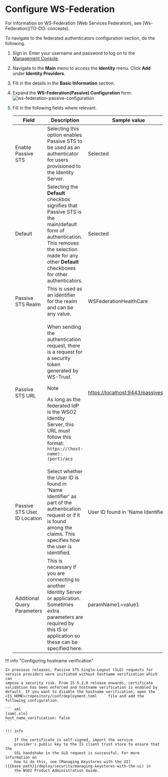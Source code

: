 # Configure WS-Federation

For information on WS-Federation (Web Services Federation), see [Ws-Federation](TO-DO: concepts).

To navigate to the federated authenticators configuration section, do
the following.

1.  Sign in. Enter your username and password to log on to the
    [Management
    Console]({{base_path}}/deploy/get-started/getting-started-with-the-management-console).
    
2.  Navigate to the **Main** menu to access the **Identity** menu. Click
    **Add** under **Identity Providers**.  
    
3.  Fill in the details in the **Basic Information** section.

4.  Expand the **WS-Federation(Passive) Configuration** form.  
    ![ws-federation-passive-configuration]({{base_path}}/assets/img/guides/ws-federation-passive-configuration.png)
    
5.  Fill in the following fields where relevant.

    <table>
    <colgroup>
    <col style="width: 33%" />
    <col style="width: 44%" />
    <col style="width: 22%" />
    </colgroup>
    <thead>
    <tr class="header">
    <th>Field</th>
    <th>Description</th>
    <th>Sample value</th>
    </tr>
    </thead>
    <tbody>
    <tr class="odd">
    <td>Enable Passive STS</td>
    <td>Selecting this option enables Passive STS to be used as an authenticator for users provisioned to the Identity Server.</td>
    <td>Selected</td>
    </tr>
    <tr class="even">
    <td>Default</td>
    <td>Selecting the <strong>Default</strong> checkbox signifies that Passive STS is the main/default form of authentication. This removes the selection made for any other <strong>Default</strong> checkboxes for other authenticators.</td>
    <td>Selected</td>
    </tr>
    <tr class="odd">
    <td>Passive STS Realm</td>
    <td>This is used as an identifier for the realm and can be any value.</td>
    <td>WSFederationHealthCare</td>
    </tr>
    <tr class="even">
    <td>Passive STS URL</td>
    <td><div class="content-wrapper">
    <p>When sending the authentication request, there is a request for a security token generated by WS-Trust.</p>
    <div class="admonition info">
	<p class="admonition-title">Note</p>    
	As long as the federated IdP is the WSO2 Identity Server, this URL must follow this format: <code>                                   https://(host-name):(port)/acs                                 </code></p>
    </div></div></td>
    <td><a href="https://localhost:9443/passivests/">https://localhost:9443/passivests/</a></td>
    </tr>
    <tr class="odd">
    <td>Passive STS User ID Location</td>
    <td>Select whether the User ID is found in 'Name Identifier' as part of the authentication request or if it is found among the claims. This specifies how the user is identified.</td>
    <td>User ID found in 'Name Identifier'</td>
    </tr>
    <tr class="even">
    <td>Additional Query Parameters</td>
    <td>This is necessary if you are connecting to another Identity Server or application. Sometimes extra parameters are required by this IS or application so these can be specified here.</td>
    <td>paramName1=value1</td>
    </tr>
    </tbody>
    </table>

!!! info "Configuring hostname verification"

	In previous releases, Passive STS Single-Logout (SLO) requests for
	service providers were initiated without hostname verification which can
	impose a security risk. From IS 5.2.0 release onwards, certificate
	validation has been enforced and hostname verification is enabled by
	default. If you want to disable the hostname verification, open the `	<IS_HOME>/repository/conf/deployment.toml	` file and add the following configuration.

	``` xml
	[saml.slo] 
	host_name_verification: false
	```

	!!! info
	
		If the certificate is self-signed, import the service
		provider's public key to the IS client trust store to ensure that the
		SSL handshake in the SLO request is successful. For more information on
		how to do this, see [Managing Keystores with the UI]({{base_path}}/deploy/security/managing-keystores-with-the-ui) in
		the WSO2 Product Administration Guide.
